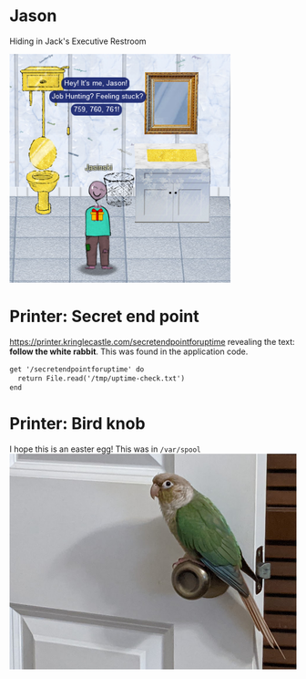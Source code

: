 
# Jason

Hiding in Jack's Executive Restroom

![N|Jason](https://raw.githubusercontent.com/januszjasinski/KringleCon-IV/main/jason.PNG?token=AAUXJWAXACUTBWKJVEC7BXLBZYRKI)

#  Printer: Secret end point

https://printer.kringlecastle.com/secretendpointforuptime revealing the text: **follow the white rabbit**. This was found in the application code.

    get '/secretendpointforuptime' do
      return File.read('/tmp/uptime-check.txt')
    end

#  Printer: Bird knob

I hope this is an easter egg! This was in `/var/spool`
![enter image description here](https://raw.githubusercontent.com/januszjasinski/KringleCon-IV/main/birdknob.png?token=AAUXJWCUTOIQOW7B4BKL4VDBZYR6G)
